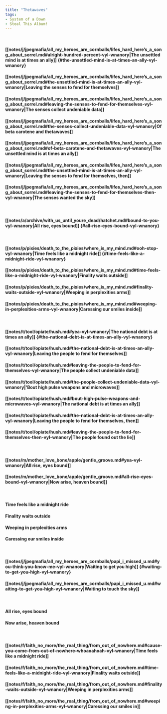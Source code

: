 ```yaml
---
title: "Thetawaves"
tags:
- System of a Down
- Steal This Album!
---
```

&nbsp;
#### [[notes/j/jpegmafia/all_my_heroes_are_cornballs/lifes_hard_here’s_a_song_about_sorrel.md#alright-hundred-percent-vyl-wnanory|The unsettled mind is at times an ally]] {#the-unsettled-mind-is-at-times-an-ally-vyl-wnanory}
#### [[notes/j/jpegmafia/all_my_heroes_are_cornballs/lifes_hard_here’s_a_song_about_sorrel.md#the-unsettled-mind-is-at-times-an-ally-vyl-wnanory|Leaving the senses to fend for themselves]]
#### [[notes/j/jpegmafia/all_my_heroes_are_cornballs/lifes_hard_here’s_a_song_about_sorrel.md#leaving-the-senses-to-fend-for-themselves-vyl-wnanory|The senses collect undeniable data]]
#### [[notes/j/jpegmafia/all_my_heroes_are_cornballs/lifes_hard_here’s_a_song_about_sorrel.md#the-senses-collect-undeniable-data-vyl-wnanory|Of beta carotene and thetawaves]]
#### [[notes/j/jpegmafia/all_my_heroes_are_cornballs/lifes_hard_here’s_a_song_about_sorrel.md#of-beta-carotene-and-thetawaves-vyl-wnanory|The unsettled mind is at times an ally]]
#### [[notes/j/jpegmafia/all_my_heroes_are_cornballs/lifes_hard_here’s_a_song_about_sorrel.md#the-unsettled-mind-is-at-times-an-ally-vyl-wnanory|Leaving the senses to fend for themselves, then]]
#### [[notes/j/jpegmafia/all_my_heroes_are_cornballs/lifes_hard_here’s_a_song_about_sorrel.md#leaving-the-senses-to-fend-for-themselves-then-vyl-wnanory|The senses wanted the sky]]
&nbsp;
#### [[notes/a/archive/with_us_until_youre_dead/hatchet.md#bound-to-you-vyl-wnanory|All rise, eyes bound]] {#all-rise-eyes-bound-vyl-wnanory}
&nbsp;
#### [[notes/p/pixies/death_to_the_pixies/where_is_my_mind.md#ooh-stop-vyl-wnanory|Time feels like a midnight ride]] {#time-feels-like-a-midnight-ride-vyl-wnanory}
#### [[notes/p/pixies/death_to_the_pixies/where_is_my_mind.md#time-feels-like-a-midnight-ride-vyl-wnanory|Finality waits outside]]
#### [[notes/p/pixies/death_to_the_pixies/where_is_my_mind.md#finality-waits-outside-vyl-wnanory|Weeping in perplexities arms]]
#### [[notes/p/pixies/death_to_the_pixies/where_is_my_mind.md#weeping-in-perplexities-arms-vyl-wnanory|Caressing our smiles inside]]
&nbsp;
#### [[notes/t/tool/opiate/hush.md#yea-vyl-wnanory|The national debt is at times an ally]] {#the-national-debt-is-at-times-an-ally-vyl-wnanory}
#### [[notes/t/tool/opiate/hush.md#the-national-debt-is-at-times-an-ally-vyl-wnanory|Leaving the people to fend for themselves]]
#### [[notes/t/tool/opiate/hush.md#leaving-the-people-to-fend-for-themselves-vyl-wnanory|The people collect undeniable data]]
#### [[notes/t/tool/opiate/hush.md#the-people-collect-undeniable-data-vyl-wnanory|'Bout high pulse weapons and microwaves]]
#### [[notes/t/tool/opiate/hush.md#bout-high-pulse-weapons-and-microwaves-vyl-wnanory|The national debt is at times an ally]]
#### [[notes/t/tool/opiate/hush.md#the-national-debt-is-at-times-an-ally-vyl-wnanory|Leaving the people to fend for themselves, then]]
#### [[notes/t/tool/opiate/hush.md#leaving-the-people-to-fend-for-themselves-then-vyl-wnanory|The people found out the lie]]
&nbsp;
#### [[notes/m/mother_love_bone/apple/gentle_groove.md#yea-vyl-wnanory|All rise, eyes bound]]
#### [[notes/m/mother_love_bone/apple/gentle_groove.md#all-rise-eyes-bound-vyl-wnanory|Now arise, heaven bound]]
&nbsp;
#### Time feels like a midnight ride
#### Finality waits outside
#### Weeping in perplexities arms
#### Caressing our smiles inside
&nbsp;
#### [[notes/j/jpegmafia/all_my_heroes_are_cornballs/papi_i_missed_u.md#you-think-you-know-me-vyl-wnanory|Waiting to get you high]] {#waiting-to-get-you-high-vyl-wnanory}
#### [[notes/j/jpegmafia/all_my_heroes_are_cornballs/papi_i_missed_u.md#waiting-to-get-you-high-vyl-wnanory|Waiting to touch the sky]]
&nbsp;
#### All rise, eyes bound
#### Now arise, heaven bound
&nbsp;
#### [[notes/f/faith_no_more/the_real_thing/from_out_of_nowhere.md#cause-you-come-from-out-of-nowhere-whoaoahoah-vyl-wnanory|Time feels like a midnight ride]]
#### [[notes/f/faith_no_more/the_real_thing/from_out_of_nowhere.md#time-feels-like-a-midnight-ride-vyl-wnanory|Finality waits outside]]
#### [[notes/f/faith_no_more/the_real_thing/from_out_of_nowhere.md#finality-waits-outside-vyl-wnanory|Weeping in perplexities arms]]
#### [[notes/f/faith_no_more/the_real_thing/from_out_of_nowhere.md#weeping-in-perplexities-arms-vyl-wnanory|Caressing our smiles in]]
